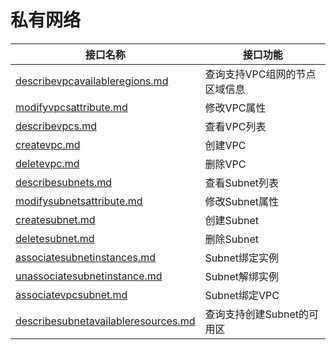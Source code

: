 # 私有网络

<table><thead><tr><th data-type="content-ref">接口名称</th><th>接口功能</th></tr></thead><tbody><tr><td><a href="describevpcavailableregions.md">describevpcavailableregions.md</a></td><td>查询支持VPC组网的节点区域信息</td></tr><tr><td><a href="modifyvpcsattribute.md">modifyvpcsattribute.md</a></td><td>修改VPC属性</td></tr><tr><td><a href="describevpcs.md">describevpcs.md</a></td><td>查看VPC列表</td></tr><tr><td><a href="createvpc.md">createvpc.md</a></td><td>创建VPC</td></tr><tr><td><a href="deletevpc.md">deletevpc.md</a></td><td>删除VPC</td></tr><tr><td><a href="describesubnets.md">describesubnets.md</a></td><td>查看Subnet列表</td></tr><tr><td><a href="modifysubnetsattribute.md">modifysubnetsattribute.md</a></td><td>修改Subnet属性</td></tr><tr><td><a href="createsubnet.md">createsubnet.md</a></td><td>创建Subnet</td></tr><tr><td><a href="deletesubnet.md">deletesubnet.md</a></td><td>删除Subnet</td></tr><tr><td><a href="associatesubnetinstances.md">associatesubnetinstances.md</a></td><td>Subnet绑定实例</td></tr><tr><td><a href="unassociatesubnetinstance.md">unassociatesubnetinstance.md</a></td><td>Subnet解绑实例</td></tr><tr><td><a href="associatevpcsubnet.md">associatevpcsubnet.md</a></td><td>Subnet绑定VPC</td></tr><tr><td><a href="describesubnetavailableresources.md">describesubnetavailableresources.md</a></td><td>查询支持创建Subnet的可用区</td></tr></tbody></table>
